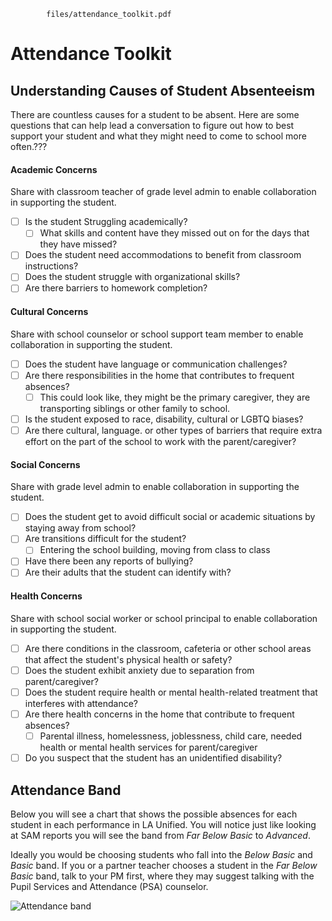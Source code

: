 ```pdf
		files/attendance_toolkit.pdf
```

# Attendance Toolkit 

## Understanding Causes of Student Absenteeism

There are countless causes for a student to be absent. Here are some questions that can help lead a conversation to figure out how to best support your student and what they might need to come to school more often.???

<!-- tabs:start -->

#### **Academic Concerns**

Share with classroom teacher of grade level admin to enable collaboration in supporting the student.

- [ ] Is the student Struggling academically? 
	- [ ] What skills and content have they missed out on for the days that they have missed? 
- [ ] Does the student need accommodations to benefit from classroom instructions?
- [ ] Does the student struggle with organizational skills?
- [ ] Are there barriers to homework completion?

#### **Cultural Concerns**

Share with school counselor or school support team member to enable collaboration in supporting the student.

- [ ] Does the student have language or communication challenges?
- [ ] Are there responsibilities in the home that contributes to frequent absences?
	- [ ] This could look like, they might be the primary caregiver, they are transporting siblings or other family to school.
- [ ] Is the student exposed to race, disability, cultural or LGBTQ biases?
- [ ] Are there cultural, language. or other types of barriers that require extra effort on the part of the school to work with the parent/caregiver?

#### **Social Concerns**

Share with grade level admin to enable collaboration in supporting the student.

- [ ] Does the student get to avoid difficult social or academic situations by staying away from school?
- [ ] Are transitions difficult for the student?
	- [ ] Entering the school building, moving from class to class
- [ ] Have there been any reports of bullying?
- [ ] Are their adults that the student can identify with?

#### **Health Concerns**

Share with school social worker or school principal to enable collaboration in supporting the student.

- [ ] Are there conditions in the classroom, cafeteria or other school areas that affect the student's physical health or safety?
- [ ] Does the student exhibit anxiety due to separation from parent/caregiver?
- [ ] Does the student require health or mental health-related treatment that interferes with attendance?
- [ ] Are there health concerns in the home that contribute to frequent absences?
	- [ ] Parental illness, homelessness, joblessness, child care, needed health or mental health services for parent/caregiver
- [ ] Do you suspect that the student has an unidentified disability?

<!-- tabs:end -->

## Attendance Band

Below you will see a chart that shows the possible absences for each student in each performance in LA Unified. You will notice just like looking at SAM reports you will see the band from _Far Below Basic_ to _Advanced_. 

Ideally you would be choosing students who fall into the _Below Basic_ and _Basic_ band. If you or a partner teacher chooses a student in the _Far Below Basic_ band, talk to your PM first, where they may suggest talking with the Pupil Services and Attendance (PSA) counselor.

![Attendance band](AttendanceBand.png)
